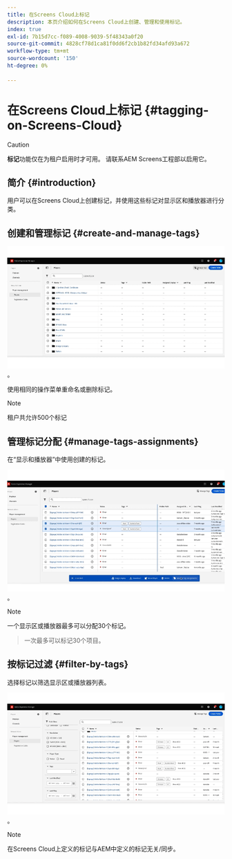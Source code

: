 ```yaml
---
title: 在Screens Cloud上标记
description: 本页介绍如何在Screens Cloud上创建、管理和使用标记。
index: true
exl-id: 7b15d7cc-f089-4008-9039-5f48343a0f20
source-git-commit: 4828cf78d1ca81f0dd6f2cb1b82fd34afd93a672
workflow-type: tm+mt
source-wordcount: '150'
ht-degree: 0%

---
```


# 在Screens Cloud上标记 {#tagging-on-Screens-Cloud}

>[!CAUTION]
>
>**标记**&#x200B;功能仅在为租户启用时才可用。 请联系AEM Screens工程部以启用它。

## 简介 {#introduction}

用户可以在Screens Cloud上创建标记，并使用这些标记对显示区和播放器进行分类。

## 创建和管理标记 {#create-and-manage-tags}

![创建标记](assets/tagging/create-tag.gif)。

使用相同的操作菜单重命名或删除标记。

>[!NOTE]
> 
> 租户共允许500个标记

## 管理标记分配 {#manage-tags-assignments}

在“显示和播放器”中使用创建的标记。

![管理标记分配](assets/tagging/assign-tags-to-players.gif)。

>[!NOTE]
>
> 一个显示区或播放器最多可以分配30个标记。
> > 一次最多可以标记30个项目。

## 按标记过滤 {#filter-by-tags}

选择标记以筛选显示区或播放器列表。

![按标记筛选](assets/tagging/filter-by-tags.gif)。

>[!NOTE]
> 
> 在Screens Cloud上定义的标记与AEM中定义的标记无关/同步。
> 
